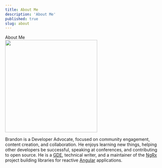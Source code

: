 ```yaml
---
title: About Me
description: 'About Me'
published: true
slug: about
---
```


<div class="flex flex-col justify-around px-8 text-xl max-w-2xl">

<div class="text-2xl py-4">
  About Me
</div>

<div class="flex justify-center">
  <img src="/assets/images/brandonroberts.jpg" width="300" height="300"/>
</div>

<p class="bio">
  Brandon is a Developer Advocate, focused on community engagement, content creation, and collaboration. He enjoys learning new things, helping other developers be successful, speaking at conferences, and contributing to open source. He is a <a target="_blank" href="https://google-developers.appspot.com/community/experts/directory/profile/profile-brandon_roberts">GDE</a>, technical writer, and a maintainer of the <a href="https://ngrx.io" target="_blank">NgRx</a> project building libraries for reactive <a href="https://angular.io" target="_blank">Angular</a> applications.
</p>

</div>
